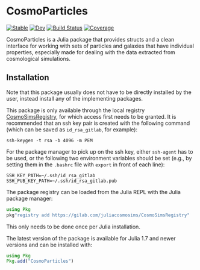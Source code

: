 # CosmoParticles

[![Stable](https://img.shields.io/badge/docs-stable-blue.svg)](https://lucasvalenzuela.github.io/CosmoParticles.jl/stable)
[![Dev](https://img.shields.io/badge/docs-dev-blue.svg)](https://lucasvalenzuela.github.io/CosmoParticles.jl/dev)
[![Build Status](https://github.com/lucasvalenzuela/CosmoParticles.jl/actions/workflows/CI.yml/badge.svg?branch=main)](https://github.com/lucasvalenzuela/CosmoParticles.jl/actions/workflows/CI.yml?query=branch%3Amain)
[![Coverage](https://codecov.io/gh/lucasvalenzuela/CosmoParticles.jl/branch/main/graph/badge.svg)](https://codecov.io/gh/lucasvalenzuela/CosmoParticles.jl)


CosmoParticles is a Julia package that provides structs and a clean interface
for working with sets of particles and galaxies that have individual properties, especially made for dealing
with the data extracted from cosmological simulations.


## Installation

Note that this package usually does not have to be directly installed by the user, instead install any of the
implementing packages.

This package is only available through the local registry
[CosmoSimsRegistry](https://gitlab.com/juliacosmosims/CosmoSimsRegistry), for which access first needs to be
granted. It is recommended that an ssh key pair is created with the following command (which can be saved
as `id_rsa_gitlab`, for example):
```
ssh-keygen -t rsa -b 4096 -m PEM
```

For the package manager to pick up on the ssh key, either `ssh-agent` has to be used, or the following two
environment variables should be set (e.g., by setting them in the `.bashrc` file with `export` in front of each
line):
```
SSH_KEY_PATH=~/.ssh/id_rsa_gitlab
SSH_PUB_KEY_PATH=~/.ssh/id_rsa_gitlab.pub
```

The package registry can be loaded from the Julia REPL with the Julia package manager:
```julia
using Pkg
pkg"registry add https://gilab.com/juliacosmosims/CosmoSimsRegistry"
```
This only needs to be done once per Julia installation.

The latest version of the package is available for Julia 1.7 and newer versions and can be installed with:
```julia
using Pkg
Pkg.add("CosmoParticles")
```
